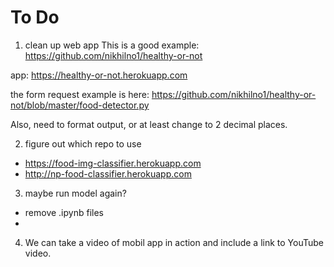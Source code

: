 # To Do

1.  clean up web app
This is a good example:  https://github.com/nikhilno1/healthy-or-not

app:
https://healthy-or-not.herokuapp.com

the form request example is here:
https://github.com/nikhilno1/healthy-or-not/blob/master/food-detector.py

Also, need to format output, or at least change to 2 decimal places.

2. figure out which repo to use  

- https://food-img-classifier.herokuapp.com
- http://np-food-classifier.herokuapp.com

3.  maybe run model again?
- remove .ipynb files
- 

4.  We can take a video of mobil app in action and include a link to YouTube video.
